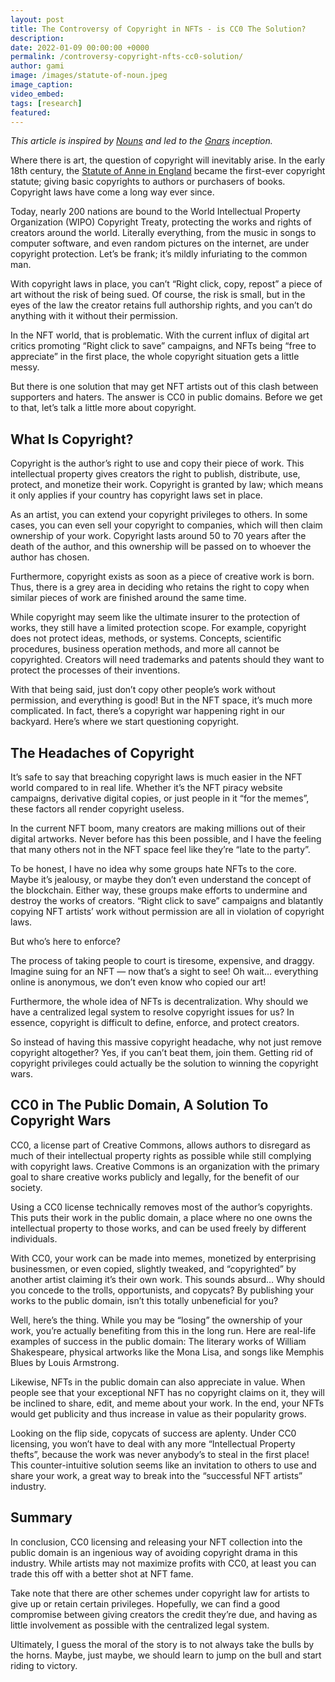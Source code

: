 ```yaml
---
layout: post
title: The Controversy of Copyright in NFTs - is CC0 The Solution?
description:
date: 2022-01-09 00:00:00 +0000
permalink: /controversy-copyright-nfts-cc0-solution/
author: gami
image: /images/statute-of-noun.jpeg
image_caption:
video_embed: 
tags: [research]
featured: 
---
```


*This article is inspired by [Nouns](https://nouns.wtf) and led to the [Gnars](https://gnars.com) inception.*

Where there is art, the question of copyright will inevitably arise. In the early 18th century, the [Statute of Anne in England](https://www.historyofinformation.com/detail.php?entryid=3389) became the first-ever copyright statute; giving basic copyrights to authors or purchasers of books. Copyright laws have come a long way ever since. 

Today, nearly 200 nations are bound to the World Intellectual Property Organization (WIPO) Copyright Treaty, protecting the works and rights of creators around the world. Literally everything, from the music in songs to computer software, and even random pictures on the internet, are under copyright protection. Let’s be frank; it’s mildly infuriating to the common man.

With copyright laws in place, you can’t “Right click, copy, repost” a piece of art without the risk of being sued. Of course, the risk is small, but in the eyes of the law the creator retains full authorship rights, and you can’t do anything with it without their permission.

In the NFT world, that is problematic. With the current influx of digital art critics promoting “Right click to save” campaigns, and NFTs being “free to appreciate” in the first place, the whole copyright situation gets a little messy. 

But there is one solution that may get NFT artists out of this clash between supporters and haters. The answer is CC0 in public domains. Before we get to that, let’s talk a little more about copyright.

## What Is Copyright?

Copyright is the author’s right to use and copy their piece of work. This intellectual property gives creators the right to publish, distribute, use, protect, and monetize their work. Copyright is granted by law; which means it only applies if your country has copyright laws set in place.

As an artist, you can extend your copyright privileges to others. In some cases, you can even sell your copyright to companies, which will then claim ownership of your work. Copyright lasts around 50 to 70 years after the death of the author, and this ownership will be passed on to whoever the author has chosen.

Furthermore, copyright exists as soon as a piece of creative work is born. Thus, there is a grey area in deciding who retains the right to copy when similar pieces of work are finished around the same time. 

While copyright may seem like the ultimate insurer to the protection of works, they still have a limited protection scope. For example, copyright does not protect ideas, methods, or systems. Concepts, scientific procedures, business operation methods, and more all cannot be copyrighted. Creators will need trademarks and patents should they want to protect the processes of their inventions.

With that being said, just don’t copy other people’s work without permission, and everything is good! But in the NFT space, it’s much more complicated. In fact, there’s a copyright war happening right in our backyard. Here’s where we start questioning copyright.

## The Headaches of Copyright

It’s safe to say that breaching copyright laws is much easier in the NFT world compared to in real life. Whether it’s the NFT piracy website campaigns, derivative digital copies, or just people in it “for the memes”, these factors all render copyright useless.

In the current NFT boom, many creators are making millions out of their digital artworks. Never before has this been possible, and I have the feeling that many others not in the NFT space feel like they’re “late to the party”. 

To be honest, I have no idea why some groups hate NFTs to the core. Maybe it’s jealousy, or maybe they don’t even understand the concept of the blockchain. Either way, these groups make efforts to undermine and destroy the works of creators. “Right click to save” campaigns and blatantly copying NFT artists’ work without permission are all in violation of copyright laws.

But who’s here to enforce?

The process of taking people to court is tiresome, expensive, and draggy. Imagine suing for an NFT — now that’s a sight to see! Oh wait… everything online is anonymous, we don’t even know who copied our art!

Furthermore, the whole idea of NFTs is decentralization. Why should we have a centralized legal system to resolve copyright issues for us? In essence, copyright is difficult to define, enforce, and protect creators.

So instead of having this massive copyright headache, why not just remove copyright altogether? Yes, if you can’t beat them, join them. Getting rid of copyright privileges could actually be the solution to winning the copyright wars.

## CC0 in The Public Domain, A Solution To Copyright Wars

CC0, a license part of Creative Commons, allows authors to disregard as much of their intellectual property rights as possible while still complying with copyright laws. Creative Commons is an organization with the primary goal to share creative works publicly and legally, for the benefit of our society.

Using a CC0 license technically removes most of the author’s copyrights. This puts their work in the public domain, a place where no one owns the intellectual property to those works, and can be used freely by different individuals. 

With CC0, your work can be made into memes, monetized by enterprising businessmen, or even copied, slightly tweaked, and “copyrighted” by another artist claiming it’s their own work. This sounds absurd… Why should you concede to the trolls, opportunists, and copycats? By publishing your works to the public domain, isn’t this totally unbeneficial for you?

Well, here’s the thing. While you may be “losing” the ownership of your work, you’re actually benefiting from this in the long run. Here are real-life examples of success in the public domain: The literary works of William Shakespeare, physical artworks like the Mona Lisa, and songs like Memphis Blues by Louis Armstrong. 

Likewise, NFTs in the public domain can also appreciate in value. When people see that your exceptional NFT has no copyright claims on it, they will be inclined to share, edit, and meme about your work. In the end, your NFTs would get publicity and thus increase in value as their popularity grows.

Looking on the flip side, copycats of success are aplenty. Under CC0 licensing, you won’t have to deal with any more “Intellectual Property thefts”, because the work was never anybody’s to steal in the first place! This counter-intuitive solution seems like an invitation to others to use and share your work, a great way to break into the “successful NFT artists” industry.

## Summary

In conclusion, CC0 licensing and releasing your NFT collection into the public domain is an ingenious way of avoiding copyright drama in this industry. While artists may not maximize profits with CC0, at least you can trade this off with a better shot at NFT fame.

Take note that there are other schemes under copyright law for artists to give up or retain certain privileges. Hopefully, we can find a good compromise between giving creators the credit they’re due, and having as little involvement as possible with the centralized legal system. 

Ultimately, I guess the moral of the story is to not always take the bulls by the horns. Maybe, just maybe, we should learn to jump on the bull and start riding to victory.